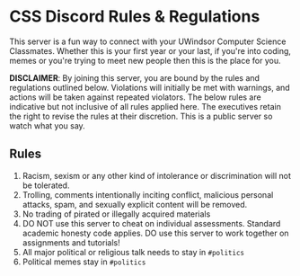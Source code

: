 # CSS Discord Rules & Regulations

This server is a fun way to connect with your UWindsor Computer Science Classmates. Whether this is your first year or your last, if you're into coding, memes or you're trying to meet new people then this is the place for you.

**DISCLAIMER**: By joining this server, you are bound by the rules and regulations outlined below. Violations will initially be met with warnings, and actions will be taken against repeated violators. The below rules are indicative but not inclusive of all rules applied here. The executives retain the right to revise the rules at their discretion. This is a public server so watch what you say.

## Rules

1. Racism, sexism or any other kind of intolerance or discrimination will not be tolerated.
2. Trolling, comments intentionally inciting conflict, malicious personal attacks, spam, and sexually explicit content will be removed.
3. No trading of pirated or illegally acquired materials
4. DO NOT use this server to cheat on individual assessments. Standard academic honesty code applies. DO use this server to work together on assignments and tutorials!
5. All major political or religious talk needs to stay in `#politics`
6. Political memes stay in `#politics`
